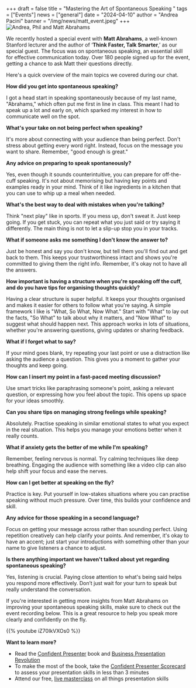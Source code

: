 +++
draft = false
title = "Mastering the Art of Spontaneous Speaking "
tags = ["Events"]
news = ["general"]
date = "2024-04-10"
author = "Andrea Pacini"
banner = "/img/news/matt_event.jpeg"
+++
![Andrea, Phil and Matt Abrahams](/img/news/matt_event.jpeg "Andrea, Phil and Matt")

We recently hosted a special event with **Matt Abrahams**, a well-known Stanford lecturer and the author of ‘**Think Faster, Talk Smarter**,’ as our special guest. The focus was on spontaneous speaking, an essential skill for effective communication today. Over 180 people signed up for the event, getting a chance to ask Matt their questions directly.

Here's a quick overview of the main topics we covered during our chat.

**How did you get into spontaneous speaking?**

I got a head start in speaking spontaneously because of my last name, "Abrahams," which often put me first in line in class. This meant I had to speak up a lot and early on, which sparked my interest in how to communicate well on the spot.

**What's your take on not being perfect when speaking?**

It's more about connecting with your audience than being perfect. Don't stress about getting every word right. Instead, focus on the message you want to share. Remember, "good enough is great."

**Any advice on preparing to speak spontaneously?**

Yes, even though it sounds counterintuitive, you can prepare for off-the-cuff speaking. It's not about memorising but having key points and examples ready in your mind. Think of it like ingredients in a kitchen that you can use to whip up a meal when needed.

**What's the best way to deal with mistakes when you're talking?**

Think "next play" like in sports. If you mess up, don't sweat it. Just keep going. If you get stuck, you can repeat what you just said or try saying it differently. The main thing is not to let a slip-up stop you in your tracks.

**What if someone asks me something I don't know the answer to?**

Just be honest and say you don't know, but tell them you'll find out and get back to them. This keeps your trustworthiness intact and shows you're committed to giving them the right info. Remember, it's okay not to have all the answers.

**How important is having a structure when you're speaking off the cuff, and do you have tips for organising thoughts quickly?**

Having a clear structure is super helpful. It keeps your thoughts organised and makes it easier for others to follow what you're saying. A simple framework I like is "What, So What, Now What." Start with "What" to lay out the facts, "So What" to talk about why it matters, and "Now What" to suggest what should happen next. This approach works in lots of situations, whether you're answering questions, giving updates or sharing feedback.

**What if I forget what to say?**

If your mind goes blank, try repeating your last point or use a distraction like asking the audience a question. This gives you a moment to gather your thoughts and keep going.

**How can I insert my point in a fast-paced meeting discussion?** 

Use smart tricks like paraphrasing someone's point, asking a relevant question, or expressing how you feel about the topic. This opens up space for your ideas smoothly.

**Can you share tips on managing strong feelings while speaking?**

Absolutely. Practise speaking in similar emotional states to what you expect in the real situation. This helps you manage your emotions better when it really counts.

**What if anxiety gets the better of me while I'm speaking?**

Remember, feeling nervous is normal. Try calming techniques like deep breathing. Engaging the audience with something like a video clip can also help shift your focus and ease the nerves.

**How can I get better at speaking on the fly?**

Practice is key. Put yourself in low-stakes situations where you can practise speaking without much pressure. Over time, this builds your confidence and skill.

**Any advice for those speaking in a second language?**

Focus on getting your message across rather than sounding perfect. Using repetition creatively can help clarify your points. And remember, it's okay to have an accent; just start your introductions with something other than your name to give listeners a chance to adjust.

**Is there anything important we haven't talked about yet regarding spontaneous speaking?**

Yes, listening is crucial. Paying close attention to what's being said helps you respond more effectively. Don’t just wait for your turn to speak but really understand the conversation.

If you're interested in getting more insights from Matt Abrahams on improving your spontaneous speaking skills, make sure to check out the event recording below. This is a great resource to help you speak more clearly and confidently on the fly.

{{% youtube iZ70IkVXOs0 %}}

**Want to learn more?** 

* Read the [Confident Presenter](https://amzn.eu/d/bKswMEe) book and [Business Presentation Revolution ](https://www.ideasonstage.com/business-presentation-revolution/book/)
* To make the most of the book, take the [Confident Presenter Scorecard](https://ideasonstage.com/score) to assess your presentation skills in less than 3 minutes
* Attend our free, [live masterclass](http://ideasonstageuk.eventbrite.com/) on all things presentation skills
